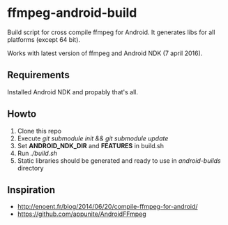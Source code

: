 # ffmpeg-android-build

Build script for cross compile ffmpeg for Android. It generates libs for all platforms (except 64 bit).

Works with latest version of ffmpeg and Android NDK (7 april 2016).

## Requirements

Installed Android NDK and propably that's all.

## Howto

1. Clone this repo
2. Execute *git submodule init && git submodule update*
3. Set **ANDROID_NDK_DIR** and **FEATURES** in build.sh
4. Run *./build.sh*
5. Static libraries should be generated and ready to use in *android-builds* directory

## Inspiration

- http://enoent.fr/blog/2014/06/20/compile-ffmpeg-for-android/
- https://github.com/appunite/AndroidFFmpeg

